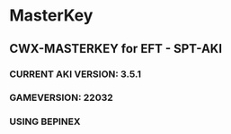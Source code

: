# MasterKey
## CWX-MASTERKEY for EFT - SPT-AKI
### CURRENT AKI VERSION: 3.5.1
### GAMEVERSION: 22032
### USING BEPINEX
